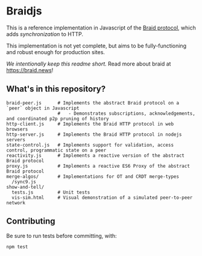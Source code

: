 # Braidjs

This is a reference implementation in Javascript of the
[Braid protocol](https://github.com/braid-work/ietf-braid-draft), which adds
*synchronization* to HTTP.

This implementation is not yet complete, but aims to be fully-functioning and
robust enough for production sites.

*We intentionally keep this readme short.* Read more about braid at https://braid.news!


## What's in this repository?

```
braid-peer.js      # Implements the abstract Braid protocol on a `peer` object in Javascript
                   #   - Demonstrates subscriptions, acknowledgements, and coordinated p2p pruning of history
http-client.js     # Implements the Braid HTTP protocol in web browsers
http-server.js     # Implements the Braid HTTP protocol in nodejs servers
state-control.js   # Implements support for validation, access control, programmatic state on a peer
reactivity.js      # Implements a reactive version of the abstract Braid protocol
proxy.js           # Implements a reactive ES6 Proxy of the abstract Braid protocol
merge-algos/       # Implementations for OT and CRDT merge-types
  /sync9.js
show-and-tell/
  tests.js         # Unit tests
  vis-sim.html     # Visual demonstration of a simulated peer-to-peer network
```

## Contributing

Be sure to run tests before committing, with:

```
npm test
```
